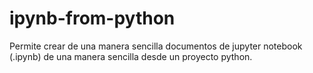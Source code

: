 # ipynb-from-python

Permite crear de una manera sencilla documentos de jupyter notebook (.ipynb) de
una manera sencilla desde un proyecto python.
